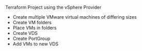 Terraform Project using the vSphere Provider

* Create multiple VMware virtual machines of differing sizes
* Create VM folders
* Place VMs in folders
* Create VDS
* Create PortGroup
* Add VMs to new VDS
